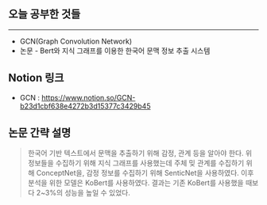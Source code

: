 ## 오늘 공부한 것들 ##   
--------------
* GCN(Graph Convolution Network)
* 논문 - Bert와 지식 그래프를 이용한 한국어 문맥 정보 추출 시스템

## Notion 링크 ##
* GCN : <https://www.notion.so/GCN-b23d1cbf638e4272b3d15377c3429b45>   

## 논문 간략 설명 ##
> 한국어 기반 텍스트에서 문맥을 추출하기 위해 감정, 관계 등을 알아야 한다. 위 정보들을 수집하기 위해 지식 그래프를 사용했는데 주체 밎 관계를 수집하기 위해 ConceptNet을, 감정 정보를 수집하기 위해 SenticNet을 사용하였다. 
이후 분석을 위한 모델은 KoBert를 사용하였다. 결과는 기존 KoBert를 사용했을 때보다 2~3%의 성능을 높일 수 있었다.